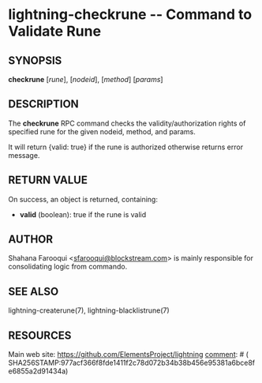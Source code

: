 lightning-checkrune -- Command to Validate Rune
================================================

SYNOPSIS
--------

**checkrune** [*rune*], [*nodeid*], [*method*] [*params*]

DESCRIPTION
-----------

The **checkrune** RPC command checks the validity/authorization rights of specified rune for the given nodeid, method, and params.

It will return {valid: true} if the rune is authorized otherwise returns error message.

RETURN VALUE
------------

[comment]: # (GENERATE-FROM-SCHEMA-START)
On success, an object is returned, containing:

- **valid** (boolean): true if the rune is valid

[comment]: # (GENERATE-FROM-SCHEMA-END)

AUTHOR
------

Shahana Farooqui <<sfarooqui@blockstream.com>> is mainly responsible 
for consolidating logic from commando.

SEE ALSO
--------

lightning-createrune(7), lightning-blacklistrune(7)

RESOURCES
---------

Main web site: <https://github.com/ElementsProject/lightning>
[comment]: # ( SHA256STAMP:977acf366f8fde1411f2c78d072b34b38b456e95381a6bce8fe6855a2d91434a)
